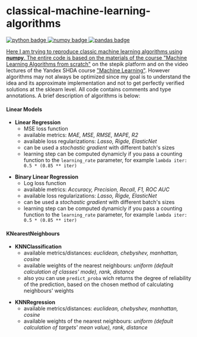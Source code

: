 # classical-machine-learning-algorithms

<div id="stack badges">
    <a href="https://www.python.org">
        <img src="https://img.shields.io/badge/python-6a6a6a?style=flat&logo=python&logoColor=white" alt="python badge"/>
    </a>
    <a href="https://numpy.org">
        <img src="https://img.shields.io/badge/numpy-07607e?style=flat&logo=numpy&logoColor=white" alt="numpy badge"/>
    </a>
    <a href="https://pandas.pydata.org">
        <img src="https://img.shields.io/badge/pandas-7140ff?style=flat&logo=pandas&logoColor=white" alt="pandas badge"/>
</div>

Here I am trying to reproduce classic machine learning algorithms using **numpy**. The entire code is based on the materials of the course ["Machine Learning Algorithms from scratch"](https://stepik.org/course/68260/syllabus) on the stepik platform and on the video lectures of the Yandex SHDA course ["Machine Learning"](https://youtube.com/playlist?list=PLJOzdkh8T5krxc4HsHbB8g8f0hu7973fK&si=XWhZcZknFBiVp_yp). However algorithms may not always be optimized since my goal is to understand the idea and its approximate implementation and not to get perfectly verified solutions at the sklearn level. All code contains comments and type annotations. A brief description of algorithms is below:

#### Linear Models
- **Linear Regression**
  - MSE loss function
  - available metrics: *MAE, MSE, RMSE, MAPE, R2*
  - available loss regularizations: *Lasso, Rigde, ElasticNet*
  - can be used a *stochastic gradient* with different batch's sizes
  - learning step can be computed dynamicly if you pass a counting function to the `learning_rate` parameter, for example `lambda iter: 0.5 * (0.85 ** iter)`
 <p> </p>

- **Binary Linear Regression**
    - Log loss function
    - available metrics: *Accuracy, Precision, Recall, F1, ROC AUC*
    - available loss regularizations: *Lasso, Rigde, ElasticNet*
    - can be used a *stochastic gradient* with different batch's sizes
    - learning step can be computed dynamicly if you pass a counting function to the `learning_rate` parameter, for example `lambda iter: 0.5 * (0.85 ** iter)`
<p> </p>

#### KNearestNeighbours
- **KNNClassification**
  - available metrics/distances: *euclidean, chebyshev, manhattan, cosine*
  - available weights of the nearest neighbours: *uniform (default calculation of classes' mode), rank, distance*
  - also you can use `predict_proba` wich returns the degree of reliability of the prediction, based on the chosen method of calculating neighbours' weights
<p> </p>

- **KNNRegression**
  - available metrics/distances: *euclidean, chebyshev, manhattan, cosine*
  - available weights of the nearest neighbours: *uniform (default calculation of targets' mean value), rank, distance*
<p> </p>


